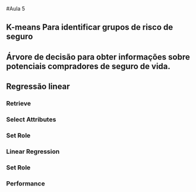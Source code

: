 #Aula 5

## K-means Para identificar grupos de risco de seguro

## Árvore de decisão para obter informações sobre potenciais compradores de seguro de vida.

## Regressão linear

### Retrieve
### Select Attributes
### Set Role
### Linear Regression
### Set Role
### Performance

